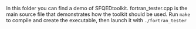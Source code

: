 In this folder you can find a demo of SFQEDtoolkit. fortran_tester.cpp is the main source file that demonstrates how the toolkit should be used.
Run 
```make```
to compile and create the executable, then launch it with
```./fortran_tester```